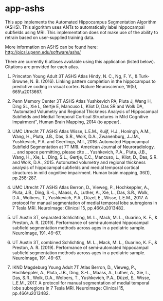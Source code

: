 # app-ashs
This app implements the Automated Hippocampus Segmentation Algorithm (ASHS). This algorithm uses ANTs to automatically label hippocampal subfields using MRI. This implementation does not make use of the ability to retrain based on user-supplied training data. 

More information on ASHS can be found here: http://picsl.upenn.edu/software/ashs/

There are currently 6 atlases available using this application (listed below). Citations are provided for each atlas. 

1. Princeton Young Adult 3T ASHS Atlas
Hindy, N. C., Ng, F. Y., & Turk-Browne, N. B. (2016). Linking pattern completion in the hippocampus to predictive coding in visual cortex. Nature Neuroscience, 19(5), 665\u2013667.

2. Penn Memory Center 3T ASHS Atlas 
Yushkevich PA, Pluta J, Wang H, Ding SL, Xie L, Gertje E, Mancuso L, Kliot D, Das SR and Wolk DA, "Automated Volumetry and Regional Thickness Analysis of Hippocampal Subfields and Medial Temporal Cortical Structures in Mild Cognitive Impairment", Human Brain Mapping, 2014 (to appear).

3. UMC Utrecht 7T ASHS Atlas
Wisse, L.E.M., Kuijf, H.J., Honingh, A.M., Wang, H., Pluta, J.B., Das, S.R., Wolk, D.A., Zwanenburg, J.J.M., Yushkevich, P.A. and Geerlings, M.I., 2016. Automated Hippocampal Subfield Segmentation at 7T MRI. American Journal of Neuroradiology.
… and space permitting, please cite ...
Yushkevich, P.A., Pluta, J.B., Wang, H., Xie, L., Ding, S.L., Gertje, E.C., Mancuso, L., Kliot, D., Das, S.R. and Wolk, D.A., 2015. Automated volumetry and regional thickness analysis of hippocampal subfields and medial temporal cortical structures in mild cognitive impairment. Human brain mapping, 36(1), pp.258-287.

4. UMC Utrecht 7T ASHS Atlas
Berron, D., Vieweg, P., Hochkeppler, A., Pluta, J.B., Ding, S.-L., Maass, A., Luther, A., Xie, L., Das, S.R., Wolk, D.A., Wolbers, T., Yushkevich, P.A., Düzel, E., Wisse, L.E.M., 2017. A protocol for manual segmentation of medial temporal lobe subregions in 7 Tesla MRI. NeuroImage: Clinical 15, pp.466\u2013482.

5. UT Austin 3T, separated 
Schlichting, M. L., Mack, M. L., Guarino, K. F., & Preston, A. R. (2019). Performance of semi-automated hippocampal subfield segmentation methods across ages in a pediatric sample. NeuroImage, 191, 49–67.

6. UT Austin 3T, combined
Schlichting, M. L., Mack, M. L., Guarino, K. F., & Preston, A. R. (2019). Performance of semi-automated hippocampal subfield segmentation methods across ages in a pediatric sample. NeuroImage, 191, 49–67.

7. IKND Magdeburg Young Adult 7T Atlas
Berron, D., Vieweg, P., Hochkeppler, A., Pluta, J.B., Ding, S.-L., Maass, A., Luther, A., Xie, L., Das, S.R., Wolk, D.A., Wolbers, T., Yushkevich, P.A., Düzel, E., Wisse, L.E.M., 2017. A protocol for manual segmentation of medial temporal lobe subregions in 7 Tesla MRI. NeuroImage: Clinical 15, pp.466\u2013482.
